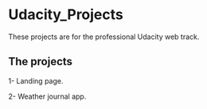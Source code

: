# Udacity_Projects
These projects are for the professional Udacity web track.
## The projects
1- Landing page.

2- Weather journal app.
